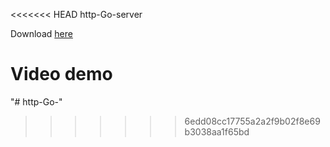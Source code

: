<<<<<<< HEAD
http-Go-server

Download <a href="http://izanbf.es/http-go-server/http-go-server.zip">here</a>

Video demo <a href=""></a>
=======
"# http-Go-" 
>>>>>>> 6edd08cc17755a2a2f9b02f8e69b3038aa1f65bd
